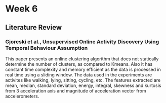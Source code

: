 # [](#header-1)Week 6

## [](#header-2)Literature Review

### [](#header-3)Gjoreski et al., Unsupervised Online Activity Discovery Using Temporal Behaviour Assumption

This paper presents an online clustering algorithm that does not statically determine the number of clusters, 
as compared to Kmeans. Also it has constant time complexity and memory efficient as the data is processed in
real time using a sliding window. The data used in the experiments are activites like walking, lying, sitting,
cycling, etc. The features extracted are mean, median, standard deviation, energy, integral, skewness and 
kurtosis from 3 acceleration axis and magnitude of acceleration vector from accelerometers.
